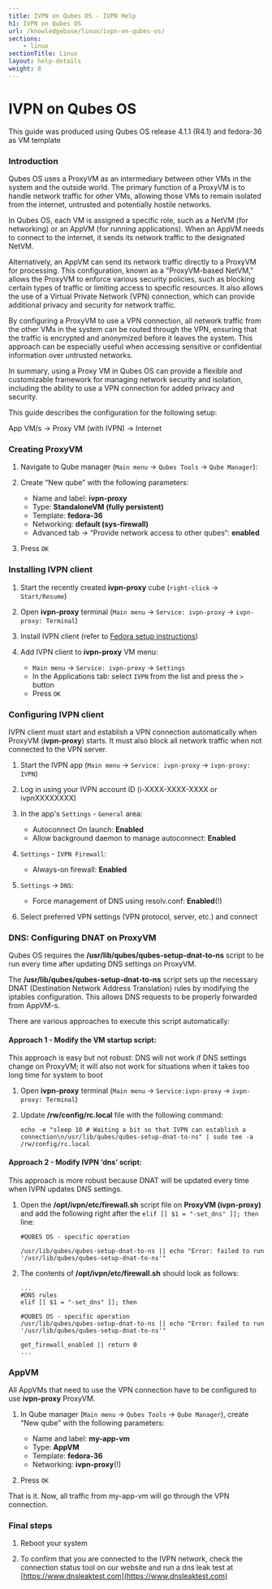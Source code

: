 ```yaml
---
title: IVPN on Qubes OS - IVPN Help
h1: IVPN on Qubes OS
url: /knowledgebase/linux/ivpn-on-qubes-os/
sections:
    - linux
sectionTitle: Linux
layout: help-details
weight: 8
---
```

# IVPN on Qubes OS

<div markdown="1" class="notice notice--warning">
This guide was produced using Qubes OS release 4.1.1 (R4.1) and fedora-36 as VM template
</div>

### Introduction

Qubes OS uses a ProxyVM as an intermediary between other VMs in the system and the outside world. The primary function of a ProxyVM is to handle network traffic for other VMs, allowing those VMs to remain isolated from the internet, untrusted and potentially hostile networks.

In Qubes OS, each VM is assigned a specific role, such as a NetVM (for networking) or an AppVM (for running applications). When an AppVM needs to connect to the internet, it sends its network traffic to the designated NetVM.

Alternatively, an AppVM can send its network traffic directly to a ProxyVM for processing. This configuration, known as a "ProxyVM-based NetVM," allows the ProxyVM to enforce various security policies, such as blocking certain types of traffic or limiting access to specific resources. It also allows the use of a Virtual Private Network (VPN) connection, which can provide additional privacy and security for network traffic.

By configuring a ProxyVM to use a VPN connection, all network traffic from the other VMs in the system can be routed through the VPN, ensuring that the traffic is encrypted and anonymized before it leaves the system. This approach can be especially useful when accessing sensitive or confidential information over untrusted networks.

In summary, using a Proxy VM in Qubes OS can provide a flexible and customizable framework for managing network security and isolation, including the ability to use a VPN connection for added privacy and security.

This guide describes the configuration for the following setup:

<div markdown="1" class="notice notice--info">
App VM/s -> Proxy VM (with IVPN) -> Internet
</div>

### Creating ProxyVM

1. Navigate to Qube manager (`Main menu` -> `Qubes Tools` -> `Qube Manager`):

2. Create “New qube” with the following parameters: 

    - Name and label: **ivpn-proxy**
    - Type: **StandaloneVM (fully persistent)**
    - Template: **fedora-36**
    - Networking: **default (sys-firewall)**
    - Advanced tab -> “Provide network access to other qubes“: **enabled**

3. Press `OK`

### Installing IVPN client

1. Start the recently created **ivpn-proxy** cube (`right-click` -> `Start/Resume`)

2. Open **ivpn-proxy** terminal (`Main menu` -> `Service: ivpn-proxy` -> `ivpn-proxy: Terminal`)

3. Install IVPN client (refer to <a href="/apps-linux/#fedora" target="_blank">Fedora setup instructions</a>)

4. Add IVPN client to **ivpn-proxy** VM menu: 

    - `Main menu` -> `Service: ivpn-proxy` -> `Settings` 
    - In the Applications tab: select `IVPN` from the list and press the `>` button
    - Press `OK`

### Configuring IVPN client

IVPN client must start and establish a VPN connection automatically when ProxyVM (**ivpn-proxy**) starts. It must also block all network traffic when not connected to the VPN server.

1. Start the IVPN app (`Main menu` -> `Service: ivpn-proxy` -> `ivpn-proxy: IVPN`)

2. Log in using your IVPN account ID (i-XXXX-XXXX-XXXX or ivpnXXXXXXXX)

3. In the app's `Settings` - `General` area:

    - Autoconnect On launch: **Enabled**
    - Allow background daemon to manage autoconnect: **Enabled**

4. `Settings` - `IVPN Firewall`:
    
    - Always-on firewall: **Enabled**

5. `Settings` -> `DNS`:

    - Force management of DNS using resolv.conf: **Enabled**(!)

6. Select preferred VPN settings (VPN protocol, server, etc.) and connect

### DNS: Configuring DNAT on ProxyVM

Qubes OS requires the **/usr/lib/qubes/qubes-setup-dnat-to-ns** script to be run every time after updating DNS settings on ProxyVM.

The **/usr/lib/qubes/qubes-setup-dnat-to-ns** script sets up the necessary DNAT (Destination Network Address Translation) rules by modifying the iptables configuration. This allows DNS requests to be properly forwarded from AppVM-s.

There are various approaches to execute this script automatically:

#### Approach 1 - Modify the VM startup script:

<div markdown="1" class="notice notice--info">
This approach is easy but not robust: DNS will not work if DNS settings change on ProxyVM; it will also not work for situations when it takes too long time for system to boot
</div>

1. Open **ivpn-proxy** terminal (`Main menu` -> `Service:ivpn-proxy` -> `ivpn-proxy: Terminal`)

2. Update **/rw/config/rc.local** file with the following command: 
    ```
    echo -e "sleep 10 # Waiting a bit so that IVPN can establish a connection\n/usr/lib/qubes/qubes-setup-dnat-to-ns" | sudo tee -a /rw/config/rc.local
    ```

#### Approach 2 - Modify IVPN ‘dns’ script:

<div markdown="1" class="notice notice--info">
This approach is more robust because DNAT will be updated every time when IVPN updates DNS settings.
</div>

1. Open the **/opt/ivpn/etc/firewall.sh** script file on **ProxyVM (ivpn-proxy)** and add the following right after the `elif [[ $1 = "-set_dns" ]]; then` line:
    ```
    #QUBES OS - specific operation

    /usr/lib/qubes/qubes-setup-dnat-to-ns || echo "Error: failed to run '/usr/lib/qubes/qubes-setup-dnat-to-ns'"
    ```


2. The contents of **/opt/ivpn/etc/firewall.sh** should look as follows:
    ```
    ...
    #DNS rules
    elif [[ $1 = "-set_dns" ]]; then

    #QUBES OS - specific operation
    /usr/lib/qubes/qubes-setup-dnat-to-ns || echo "Error: failed to run '/usr/lib/qubes/qubes-setup-dnat-to-ns'" 

    get_firewall_enabled || return 0
    ...
    ```

### AppVM

All AppVMs that need to use the VPN connection have to be configured to use **ivpn-proxy** ProxyVM.

1. In Qube manager (`Main menu` -> `Qubes Tools` -> `Qube Manager`), create “New qube” with the following parameters: 

    - Name and label: **my-app-vm**
    - Type: **AppVM** 
    - Template: **fedora-36**
    - Networking: **ivpn-proxy**(!)

2. Press `OK`

That is it. Now, all traffic from my-app-vm will go through the VPN connection.

### Final steps

1. Reboot your system

2. To confirm that you are connected to the IVPN network, check the connection status tool on our website and run a dns leak test at [https://www.dnsleaktest.com](https://www.dnsleaktest.com)
